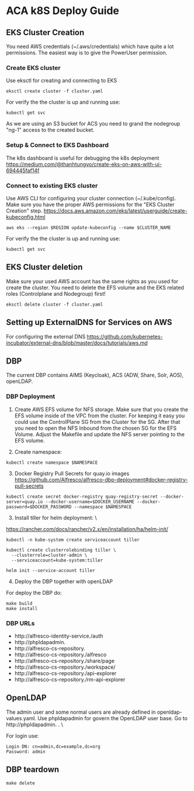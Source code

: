 # ACA k8S Deploy Guide

## EKS Cluster Creation

You need AWS credentials (~/.aws/credentials) which have quite a lot permissions. The easiest way is to give the PowerUser permission.

### Create EKS cluster

Use eksctl for creating and connecting to EKS

```
eksctl create cluster -f cluster.yaml
```

For verify the the cluster is up and running use:

```
kubectl get svc
```

As we are using an S3 bucket for ACS you need to grand the nodegroup "ng-1" access to the created bucket.

### Setup & Connect to EKS Dashboard

The k8s dashboard is useful for debugging the k8s deployment \
https://medium.com/@thanhtungvo/create-eks-on-aws-with-ui-694445faf14f

### Connect to existing EKS cluster

Use AWS CLI for configuring your cluster connection (~/.kube/config). Make sure you have the proper AWS permissions for the "EKS Cluster Creation" step. https://docs.aws.amazon.com/eks/latest/userguide/create-kubeconfig.html

```
aws eks --region $REGION update-kubeconfig --name $CLUSTER_NAME
```

For verify the the cluster is up and running use:

```
kubectl get svc
```

## EKS Cluster deletion

Make sure your used AWS account has the same rights as you used for create the cluster. You need to delete the EFS volume and the EKS related roles (Controlplane and Nodegroup) first!

```
eksctl delete cluster -f cluster.yaml
```

## Setting up ExternalDNS for Services on AWS

For configuring the external DNS https://github.com/kubernetes-incubator/external-dns/blob/master/docs/tutorials/aws.md

## DBP

The current DBP contains AIMS (Keycloak), ACS (ADW, Share, Solr, AOS), openLDAP.

### DBP Deployment

1. Create AWS EFS volume for NFS storage. Make sure that you create the EFS volume inside of the VPC from the cluster. For keeping it easy you could use the ControlPlane SG from the Cluster for the SG. After that you need to open the NFS Inbound from the chosen SG for the EFS Volume. Adjust the Makefile and update the NFS server pointing to the EFS volume.

2. Create namespace:

```
kubectl create namespace $NAMESPACE
```

3. Docker Registry Pull Secrets for quay.io images
   https://github.com/Alfresco/alfresco-dbp-deployment#docker-registry-pull-secrets

```
kubectl create secret docker-registry quay-registry-secret --docker-server=quay.io --docker-username=$DOCKER_USERNAME --docker-password=$DOCKER_PASSWORD --namespace $NAMESPACE
```

3. Install tiller for helm deployment: \

https://rancher.com/docs/rancher/v2.x/en/installation/ha/helm-init/

```
kubectl -n kube-system create serviceaccount tiller

kubectl create clusterrolebinding tiller \
  --clusterrole=cluster-admin \
  --serviceaccount=kube-system:tiller

helm init --service-account tiller
```

4. Deploy the DBP together with openLDAP

For deploy the DBP do:

```
make build
make install
```

### DBP URLs

- http://alfresco-identity-service.<hostedZone>/auth
- http://phpldapadmin.<hostedZone>
- http://alfresco-cs-repository.<hostedZone>
- http://alfresco-cs-repository.<hostedZone>/alfresco
- http://alfresco-cs-repository.<hostedZone>/share/page
- http://alfresco-cs-repository.<hostedZone>/workspace/
- http://alfresco-cs-repository.<hostedZone>/api-explorer
- http://alfresco-cs-repository.<hostedZone>/rm-api-explorer

## OpenLDAP

The admin user and some normal users are already defined in openldap-values.yaml. Use phpldapadmin for govern the OpenLDAP user base. Go to http://phpldapadmin.<hostedZone> . \

For login use:

```
Login DN: cn=admin,dc=example,dc=org
Password: admin
```

## DBP teardown

```
make delete
```
